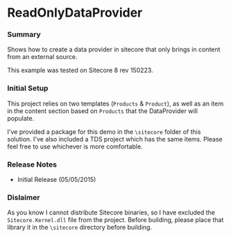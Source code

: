ReadOnlyDataProvider
====================

### Summary

Shows how to create a data provider in sitecore that only brings in content from an external source.

This example was tested on Sitecore 8 rev 150223.

### Initial Setup

This project relies on two templates (`Products` & `Product`), as well as an item in the content section based on `Products` that the DataProvider will populate.

I've provided a package for this demo in the `\sitecore` folder of this solution. I've also included a TDS project which has the same items. Please feel free to use whichever is more comfortable.

### Release Notes

* Initial Release (05/05/2015)

### Dislaimer

As you know I cannot distribute Sitecore binaries, so I have excluded the `Sitecore.Kernel.dll` file from the project. Before building, please place that library it in the `\sitecore` directory before building. 